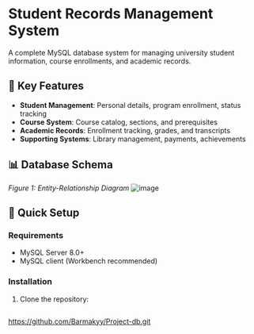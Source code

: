# Student Records Management System

A complete MySQL database system for managing university student information, course enrollments, and academic records.

## 📌 Key Features
- **Student Management**: Personal details, program enrollment, status tracking
- **Course System**: Course catalog, sections, and prerequisites
- **Academic Records**: Enrollment tracking, grades, and transcripts
- **Supporting Systems**: Library management, payments, achievements

## 📊 Database Schema 
*Figure 1: Entity-Relationship Diagram*
![image](https://github.com/user-attachments/assets/aa03be8b-3203-4552-a02f-011d02cda84d)


## 🚀 Quick Setup

### Requirements
- MySQL Server 8.0+
- MySQL client (Workbench recommended)

### Installation
1. Clone the repository:
   ```bash
  https://github.com/Barmakyy/Project-db.git
